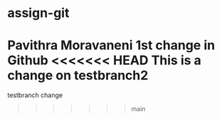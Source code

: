 # assign-git
Pavithra Moravaneni
1st change in Github
<<<<<<< HEAD
This is a change on testbranch2
=======
testbranch change
>>>>>>> main
